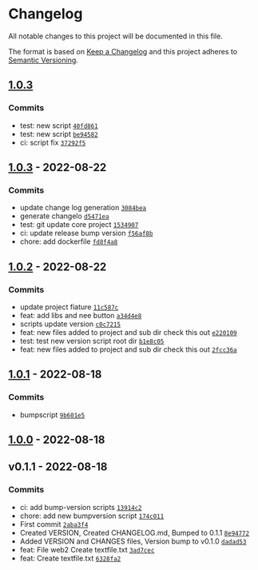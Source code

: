 # Changelog

All notable changes to this project will be documented in this file.

The format is based on [Keep a Changelog](https://keepachangelog.com/en/1.0.0/)
and this project adheres to [Semantic Versioning](https://semver.org/spec/v2.0.0.html).

## [1.0.3](https://github.com/rluisnpt1/versioning/compare/1.0.3...1.0.3)

### Commits

- test: new script [`40fd861`](https://github.com/rluisnpt1/versioning/commit/40fd861f5075f7d126444fd705901a7dc6cc6976)
- test: new script [`be94582`](https://github.com/rluisnpt1/versioning/commit/be9458212cad936b59078861f62471fce8ba0f87)
- ci: script fix [`37292f5`](https://github.com/rluisnpt1/versioning/commit/37292f57c4444ffef9c94ded36d4e1b658ccf6dd)

## [1.0.3](https://github.com/rluisnpt1/versioning/compare/1.0.2...1.0.3) - 2022-08-22

### Commits

- update change log generation [`3084bea`](https://github.com/rluisnpt1/versioning/commit/3084bea2d82aeb8b3e18367be00ae0064625c72e)
- generate changelo [`d5471ea`](https://github.com/rluisnpt1/versioning/commit/d5471eae469661ce0d9cee3690caf2e52f19f8dd)
- test: git update core project [`1534907`](https://github.com/rluisnpt1/versioning/commit/15349074da2e3a6b535eae1028f875392e89667b)
- ci: update release bump version [`f56af8b`](https://github.com/rluisnpt1/versioning/commit/f56af8bd404d87cf4fa83a339900061281889c9d)
- chore: add dockerfile [`fd8f4a8`](https://github.com/rluisnpt1/versioning/commit/fd8f4a8274ae7ca23601a29053765de97928e465)

## [1.0.2](https://github.com/rluisnpt1/versioning/compare/1.0.1...1.0.2) - 2022-08-22

### Commits

- update project fiature [`11c587c`](https://github.com/rluisnpt1/versioning/commit/11c587c84646cf525ba9437aeca70354bb4f9397)
- feat: add libs and nee button [`a34d4e8`](https://github.com/rluisnpt1/versioning/commit/a34d4e8386057fa93d8d0e644a7e3c19a4e25d99)
- scripts update version [`c0c7215`](https://github.com/rluisnpt1/versioning/commit/c0c7215fe6a0db2199d5d1b3ccb576990433cd1f)
- feat: new files added to project and sub dir check this out [`e220109`](https://github.com/rluisnpt1/versioning/commit/e220109992805abc233ab91077de52e02cd15f26)
- test: test new version script root dir [`b1e8c05`](https://github.com/rluisnpt1/versioning/commit/b1e8c05affc94df5194cd8b9322a075dbf038bf6)
- feat: new files added to project and sub dir check this out [`2fcc36a`](https://github.com/rluisnpt1/versioning/commit/2fcc36a99e13d24e5486dabfc4361ec1d08860b4)

## [1.0.1](https://github.com/rluisnpt1/versioning/compare/1.0.0...1.0.1) - 2022-08-18

### Commits

- bumpscript [`9b601e5`](https://github.com/rluisnpt1/versioning/commit/9b601e56bd4e06b987590f8731f568293e7be5c2)

## [1.0.0](https://github.com/rluisnpt1/versioning/compare/v0.1.1...1.0.0) - 2022-08-18

## v0.1.1 - 2022-08-18

### Commits

- ci: add bump-version scripts [`13914c2`](https://github.com/rluisnpt1/versioning/commit/13914c2d53356067b798bfc05d1046896ca553a5)
- chore: add new bumpversion script [`174c011`](https://github.com/rluisnpt1/versioning/commit/174c011f167419f9ecc0030922044ad6648562a1)
- First commit [`2aba3f4`](https://github.com/rluisnpt1/versioning/commit/2aba3f4eaaec3fd4d43abf5dd098ea9bf2d8e026)
- Created VERSION, Created CHANGELOG.md, Bumped to 0.1.1 [`8e94772`](https://github.com/rluisnpt1/versioning/commit/8e947722244c057e1c5f213205a3354c07fc028d)
- Added VERSION and CHANGES files, Version bump to v0.1.0 [`dadad53`](https://github.com/rluisnpt1/versioning/commit/dadad53764a6104b12533d1a381b22d18870fdc4)
- feat: File web2 Create textfile.txt [`3ad7cec`](https://github.com/rluisnpt1/versioning/commit/3ad7cec778fb903341d53c27bd1ce55e9e10ac4b)
- feat: Create textfile.txt [`6328fa2`](https://github.com/rluisnpt1/versioning/commit/6328fa27a05f34a6923661f9165813ca579bb746)
